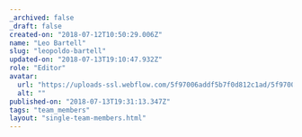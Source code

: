 ```yaml
---
_archived: false
_draft: false
created-on: "2018-07-12T10:50:29.006Z"
name: "Leo Bartell"
slug: "leopoldo-bartell"
updated-on: "2018-07-13T19:10:47.932Z"
role: "Editor"
avatar:
  url: "https://uploads-ssl.webflow.com/5f97006addf5b7f0d812c1ad/5f97006addf5b7c23812c239_5.jpg"
  alt: ""
published-on: "2018-07-13T19:31:13.347Z"
tags: "team_members"
layout: "single-team-members.html"
---
```



